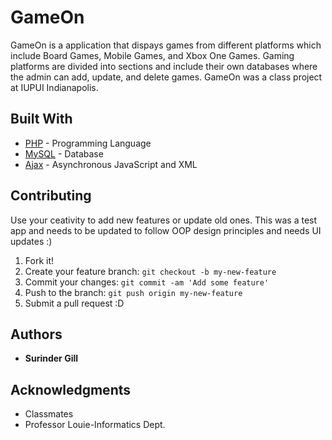# GameOn
GameOn is a application that dispays games from different platforms which include Board Games, Mobile Games, and Xbox One Games. Gaming platforms are divided into sections and include their own databases where the admin can add, update, and delete games. GameOn was a class project at IUPUI Indianapolis. 

## Built With

* [PHP](http://php.net/docs.php) - Programming Language 
* [MySQL](https://dev.mysql.com/doc/) - Database 
* [Ajax](http://api.jquery.com/jquery.ajax/) - Asynchronous JavaScript and XML


## Contributing 
Use your ceativity to add new features or update old ones. This was a test app and needs to be updated to follow OOP design principles
and needs UI updates :)

1. Fork it!
2. Create your feature branch: `git checkout -b my-new-feature`
3. Commit your changes: `git commit -am 'Add some feature'`
4. Push to the branch: `git push origin my-new-feature`
5. Submit a pull request :D

## Authors

* **Surinder Gill** 

## Acknowledgments

* Classmates
* Professor Louie-Informatics Dept.
